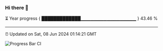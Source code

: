 ### Hi there 👋

⏳ Year progress { █████████████▁▁▁▁▁▁▁▁▁▁▁▁▁▁▁▁▁ } 43.46 %

---

⏰ Updated on Sat, 08 Jun 2024 01:14:21 GMT

![Progress Bar CI](https://github.com/liununu/liununu/workflows/Progress%20Bar%20CI/badge.svg)
